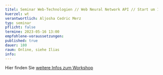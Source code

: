 ```yaml
---
titel: Seminar Web-Technologien // Web Neural Network API // Start um 13:30!
kuerzel: wt
verantwortlich: Aljosha Cedric Merz
typ: seminar
pflicht: false
termine: 2023-05-16 13:00
empfohlene-voraussetzungen: 
published: true
dauer: 180
raum: Online, siehe Ilias
info: 
---
```


Hier finden Sie [weitere Infos zum Workshop](https://th-koeln.github.io/mi-master-wtw/workshops/2023/WebNN/index/)

